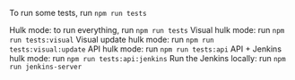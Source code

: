 To run some tests, run `npm run tests`

Hulk mode: to run everything, run `npm run tests`
Visual hulk mode: run `npm run tests:visual`
Visual update hulk mode: run `npm run tests:visual:update`
API hulk mode: run `npm run tests:api`
API + Jenkins hulk mode: run `npm run tests:api:jenkins`
Run the Jenkins locally:  run `npm run jenkins-server`